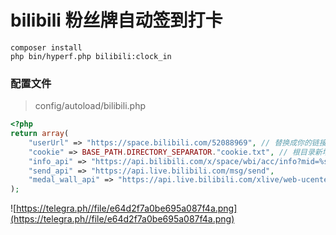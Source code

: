 # bilibili 粉丝牌自动签到打卡
```shell
composer install
php bin/hyperf.php bilibili:clock_in
```

### 配置文件
> config/autoload/bilibili.php

```php
<?php
return array(
    "userUrl" => "https://space.bilibili.com/52088969", // 替换成你的链接
    "cookie" => BASE_PATH.DIRECTORY_SEPARATOR."cookie.txt", // 根目录新增cookie.txt 内容不要带cookie:
    "info_api" => "https://api.bilibili.com/x/space/wbi/acc/info?mid=%s",
    "send_api" => "https://api.live.bilibili.com/msg/send",
    "medal_wall_api" => "https://api.live.bilibili.com/xlive/web-ucenter/user/MedalWall?target_id=%s"
);
```
![https://telegra.ph//file/e64d2f7a0be695a087f4a.png](https://telegra.ph//file/e64d2f7a0be695a087f4a.png)

